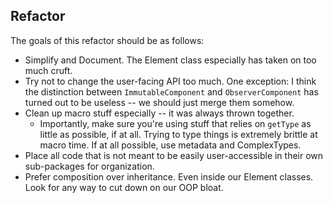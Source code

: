 Refactor
--------

The goals of this refactor should be as follows:

- Simplify and Document. The Element class especially has taken on too much cruft.
- Try not to change the user-facing API too much. One exception: I think the distinction between `ImmutableComponent` and `ObserverComponent` has turned out to be useless -- we should just merge them somehow.
- Clean up macro stuff especially -- it was always thrown together.
  - Importantly, make sure you're using stuff that relies on `getType` as little as possible, if at all. Trying to type things is extremely brittle at macro time. If at all possible, use metadata and ComplexTypes.
- Place all code that is not meant to be easily user-accessible in their own sub-packages for organization. 
- Prefer composition over inheritance. Even inside our Element classes. Look for any way to cut down on our OOP bloat.
